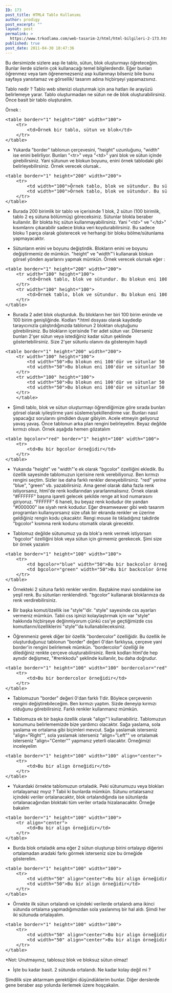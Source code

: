 ```yaml
---
ID: 173
post_title: HTML4 Tablo Kullanımı
author: prodigy
post_excerpt: ""
layout: post
permalink: >
  https://www.trkodlama.com/web-tasarim-2/html/html-bilgileri-2-173.html
published: true
post_date: 2011-04-30 18:47:36
---
```

Bu dersimizde sizlere asp ile tablo, sütun, blok oluşturmayı öğreteceğim. Bunlar ilerde sizlerin çok kullanacağı temel bilgilerdendir. Eğer bunları öğrenmez veya tam öğrenemezseniz asp kullanmayı bilseniz bile bunu sayfaya yansıtamaz ve görsellik/ tasarım adına hiçbirşeyi yapamazsınız.

Tablo nedir ? Tablo web sitenizi oluşturmak için ana hatları ile arayüzü belirlemeye yarar. Tablo oluşturmadan ne sütun ne de blok oluşturabilirsiniz. Önce basit bir tablo oluşturalım.

Örnek :
<pre class="prettyprint lang-html" data-start-line="1" data-visibility="visible" data-highlight="" data-caption="">&lt;table border="1" height="100" width="100"&gt;
    &lt;tr&gt;
        &lt;td&gt;Örnek bir tablo, sütun ve blok&lt;/td&gt;
    &lt;/tr&gt;
&lt;/table&gt;</pre>
- Yukarda "border" tablonun çerçevesini, "height" uzunluğunu, "width" ise enini belirliyor. Bunları "&lt;tr&gt;" veya "&lt;td&gt;" yani blok ve sütun içinde girebilirsiniz. Yani sütunun ve blokun boyunu, enini örnek tablodaki gibi belirleyebilirsiniz. Örnek verecek olursak..
<pre class="prettyprint lang-html" data-start-line="1" data-visibility="visible" data-highlight="" data-caption="">&lt;table border="1" height="200" width="200"&gt;
    &lt;tr&gt;
        &lt;td width="100"&gt;Örnek tablo, blok ve sütundur. Bu sütunun eni 100'dür&lt;/td&gt;
        &lt;td width="100"&gt;Örnek tablo, blok ve sütundur. Bu sütunun eni 100'dür&lt;/td&gt;
    &lt;/tr&gt;
&lt;/table&gt;</pre>
- Burada 200 birimlik bir tablo ve içerisinde 1 blok, 2 sütun (100 birimlik, tablo 2 eş sütuna bölünmüş) göreceksiniz. Sütunlar blokla beraber kullanılır. Bir blokta hiç sütun kullanmayabilirsiniz. Yani "&lt;td&gt;" ve "&lt;/td&gt;" kısımlarını çıkarabilir sadece bloka veri koydurabilirsiniz. Bu sadece bloku 1 parça olarak gösterecek ve herhangi bir bloku bölme/sütunlama yapmayacaktır.

- Sütunların enini ve boyunu değiştirdik. Blokların enini ve boyunu değiştirmemiz de mümkün. "height" ve "width"'i kullanarak blokun görsel yönden ayarlarını yapmak mümkün. Örnek verecek olursak eğer :
<pre class="prettyprint lang-html" data-start-line="1" data-visibility="visible" data-highlight="" data-caption="">&lt;table border="1" height="200" width="200"&gt;
    &lt;tr width="100" height="100"&gt;
        &lt;td&gt;Örnek tablo, blok ve sütundur. Bu blokun eni 100'dür&lt;/td&gt;
    &lt;/tr&gt;
    &lt;tr width="100" height="100"&gt;
        &lt;td&gt;Örnek tablo, blok ve sütundur. Bu blokun eni 100'dür&lt;/td&gt;
    &lt;/tr&gt;
&lt;/table&gt;</pre>
- Burada 2 adet blok oluşturduk. Bu blokların her biri 100 birim eninde ve 100 birim genişliğinde. Kodları *.html dosyası olarak kaydedip tarayıcınızla çalıştırdığınızda tablonun 2 bloktan oluştuğunu görebilirsiniz. Bu blokların içerisinde 1'er adet sütun var. Dilerseniz bunları 2'şer sütun veya istediğiniz kadar sütun şeklinde göstertebilirsiniz. Size 2'şer sütunlu olanını da göstereyim haydi
<pre class="prettyprint lang-html" data-start-line="1" data-visibility="visible" data-highlight="" data-caption="">&lt;table border="1" height="200" width="200"&gt;
    &lt;tr width="100" height="100"&gt;
        &lt;td width="50"&gt;Bu blokun eni 100'dür ve sütunlar 50 birimdir&lt;/td&gt;
        &lt;td width="50"&gt;Bu blokun eni 100'dür ve sütunlar 50 birimdir&lt;/td&gt;
    &lt;/tr&gt;
    &lt;tr width="100" height="100"&gt;
        &lt;td width="50"&gt;Bu blokun eni 100'dür ve sütunlar 50 birimdir&lt;/td&gt;
        &lt;td width="50"&gt;Bu blokun eni 100'dür ve sütunlar 50 birimdir&lt;/td&gt;
    &lt;/tr&gt;
    &lt;/table&gt;</pre>
- Şimdi tablo, blok ve sütun oluşturmayı öğrendiğimize göre sırada bunları görsel olarak iyileştirme yani süsleme/şekillendirme var. Bunları nasıl yapacağız sorularını şimdiden duyar gibiyim. Acele etmeyin geliyoruz yavaş yavaş. Önce tablonun arka plan rengini belirleyelim. Beyaz değilde kırmızı olsun. Örnek aşağıda hemen gözatalım
<pre class="prettyprint lang-html" data-start-line="1" data-visibility="visible" data-highlight="" data-caption="">&lt;table bgcolor="red" border="1" height="100" width="100"&gt;
    &lt;tr&gt;
        &lt;td&gt;Bu bir bgcolor örneğidir&lt;/td&gt;
    &lt;/tr&gt;
&lt;/table&gt;</pre>
- Yukarıda "height" ve "width"'e ek olarak "bgcolor" özelliğini ekledik. Bu özellik sayesinde tablomuzun içerisine renk verebiliyoruz. Ben kırmızı rengini seçtim. Sizler ise daha farklı renkler deneyebilirsiniz. "red" yerine "blue", "green" vb. yazabilirsiniz. Ama genel olarak daha fazla renk istiyorsanız, html'de renk kodlarından yararlanmalısınız. Örnek olarak "#FFFFFF" başına işareti gelecek şekilde renge ait kod numarasını giriyoruz. "FFFFFF" 6 haneli, bu beyaz renk kodudur öte yandan "#000000" ise siyah renk kodudur. Eğer dreamweaver gibi web tasarım programları kullanıyorsanız size ufak bir ekranda renkler ve üzerine geldiğiniz rengin kodu çıkacaktır. Rengi mouse ile tıkladığınız takdirde "bgcolor" kısmına renk kodunu otomatik olarak girecektir.

- Tablomuz değilde sütunumuz ya da blok'a renk vermek istiyorsan "bgcolor" özelliğini blok veya sütun için girmemiz gerekecek. Şimi size bir örnek yazalım
<pre class="prettyprint lang-html" data-start-line="1" data-visibility="visible" data-highlight="" data-caption="">&lt;table border="1" height="100" width="100"&gt;
    &lt;tr&gt;
        &lt;td bgcolor="blue" width="50"&gt;Bu bir backcolor örneğidir&lt;/td&gt;
        &lt;td bgcolor="green" width="50"&gt;Bu bir backcolor örneğidir&lt;/td&gt;
    &lt;/tr&gt;
&lt;/table&gt;</pre>
- Örnekteki 2 sütuna farklı renkler verdim. Baştakine mavi sondakine ise yeşil renk. Bu sütunları renklendirdi. "bgcolor" kullanarak bloklarınıza da renk verdirebilirsiniz.

- Bir başka komut/özellik ise "style"'dir. "style" sayesinde css ayarları vermeniz mümkün. Tabii css işinizi kolaylaştırmak için var "style" hakkında hiçbirşeye değinmiyorum çünkü css'ye geçtiğimizde css komutlarını/özelliklerini "style"'da kullanabileceksiniz.

- Öğrenmeniz gerek diğer bir özellik "bordercolor" özelliğidir. Bu özellik ile oluşturduğunuz tablonun "border" değeri 0'dan farklıysa, çerçeve yani border'in rengini belirlemek mümkün. "bordercolor" özelliği ile dilediğiniz renkte çerçeve oluşturabilirsiniz. Renk kodları html'de hep aynıdır değişmez, "#renkkodu" şeklinde kullanılır, bu daha doğrudur.
<pre class="prettyprint lang-html" data-start-line="1" data-visibility="visible" data-highlight="" data-caption="">&lt;table border="1" height="100" width="100" bordercolor="red"&gt;
    &lt;tr&gt;
        &lt;td&gt;Bu bir bordercolor örneğidir&lt;/td&gt;
    &lt;/tr&gt;
&lt;/table&gt;</pre>
- Tablomuzun "border" değeri 0'dan farklı 1'dir. Böylece çerçevenin rengini değiştirebileceğim. Ben kırmızı yaptım. Sizde deneyip kırmızı olduğunu görebilirsiniz. Farklı renkler kullanmanız mümkün.

- Tablomuza ek bir başka özellik olarak "align"'i kullanabiliriz. Tablomuzun konumunu belirlememizde bize yardımcı olacaktır. Sağa yaslama, sola yaslama ve ortalama gibi biçimleri mevcut. Sağa yaslamak isterseniz "align="Right"", sola yaslamak isterseniz "align="Left"" ve ortalamak isterseniz "align="Center"" yapmanız yeterli olacaktır. Örneğimizi inceleyelim
<pre class="prettyprint lang-html" data-start-line="1" data-visibility="visible" data-highlight="" data-caption="">&lt;table border="1" height="100" width="100" align="center"&gt;
    &lt;tr&gt;
        &lt;td&gt;Bu bir align örneğidir&lt;/td&gt;
    &lt;/tr&gt;
&lt;/table&gt;</pre>
- Yukardaki örnekte tablomuzun ortaladık. Peki sütunumuzu veya blokları ortalayamaz mıyız ? Tabii ki bunlarda mümkün. Sütunu ortalarsanız içindeki veriler ortalanacaktır, blok ortalandığında ise sütunlarda ortalanacağından bloktaki tüm veriler ortada hizalanacaktır. Örneğe bakalım
<pre class="prettyprint lang-html" data-start-line="1" data-visibility="visible" data-highlight="" data-caption="">&lt;table border="1" height="100" width="100"&gt;
    &lt;tr align="center"&gt;
        &lt;td&gt;Bu bir align örneğidir&lt;/td&gt;
    &lt;/tr&gt;
&lt;/table&gt;</pre>
- Burda blok ortaladık ama eğer 2 sütun oluşturup birini ortalayıp diğerini ortalamadan aradaki farkı görmek isterseniz size bu örneğide gösterelim.
<pre class="prettyprint lang-html" data-start-line="1" data-visibility="visible" data-highlight="" data-caption="">&lt;table border="1" height="100" width="100"&gt;
    &lt;tr&gt;
        &lt;td width="50" align="center"&gt;Bu bir align örneğidir&lt;/td&gt;
        &lt;td width="50"&gt;Bu bir align örneğidir&lt;/td&gt;
    &lt;/tr&gt;
&lt;/table&gt;</pre>
- Örnekte ilk sütun ortalandı ve içindeki verilerde ortalandı ama ikinci sütunda ortalama yapmadığımızdan sola yaslanmış bir hal aldı. Şimdi her iki sütunuda ortalayalım.
<pre class="prettyprint lang-html" data-start-line="1" data-visibility="visible" data-highlight="" data-caption="">&lt;table border="1" height="100" width="100"&gt;
    &lt;tr&gt;
        &lt;td width="50" align="center"&gt;Bu bir align örneğidir&lt;/td&gt;
        &lt;td width="50" align="center"&gt;Bu bir align örneğidir&lt;/td&gt;
    &lt;/tr&gt;
&lt;/table&gt;</pre>
*Not: Unutmayınız, tablosuz blok ve bloksuz sütun olmaz!

- İşte bu kadar basit. 2 sütunda ortalandı. Ne kadar kolay değil mi ?

Şimdilik size aktarmam gerektiğini düşündüklerim bunlar. Diğer derslerde gene beraber asp yolunda ilerlemek üzere hoşçakalın.